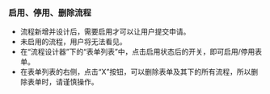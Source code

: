 ### 启用、停用、删除流程

- 流程新增并设计后，需要启用才可以让用户提交申请。
- 未启用的流程，用户将无法看见。
- 在“流程设计器”下的“表单列表”中，点击启用状态后的开关，即可启用/停用表单。
- 在表单列表的右侧，点击“X”按钮，可以删除表单及其下的所有流程，所以删除表单时，请谨慎操作。
